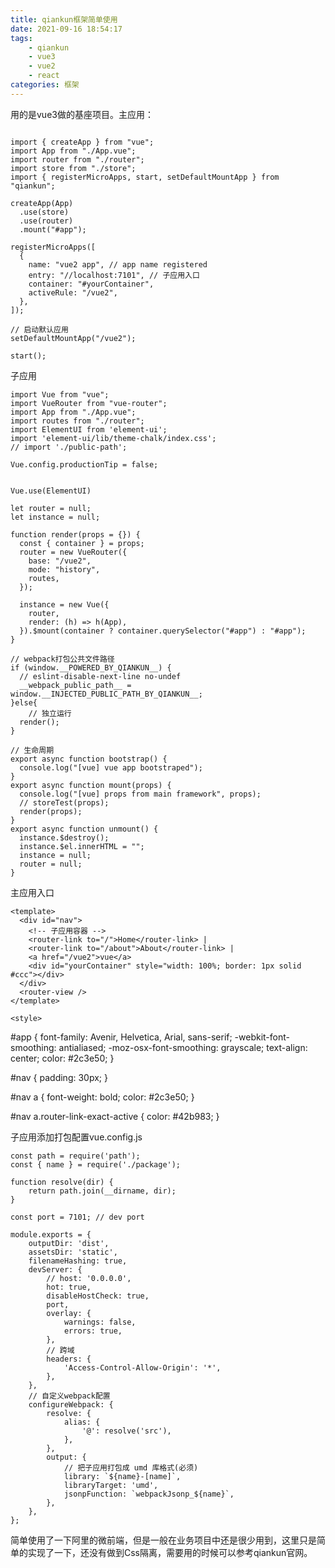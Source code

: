 ```yaml
---
title: qiankun框架简单使用
date: 2021-09-16 18:54:17
tags:
    - qiankun
    - vue3
    - vue2
    - react
categories: 框架
---
```


用的是vue3做的基座项目。主应用：
<!-- more -->

```

import { createApp } from "vue";
import App from "./App.vue";
import router from "./router";
import store from "./store";
import { registerMicroApps, start, setDefaultMountApp } from "qiankun";

createApp(App)
  .use(store)
  .use(router)
  .mount("#app");

registerMicroApps([
  {
    name: "vue2 app", // app name registered
    entry: "//localhost:7101", // 子应用入口
    container: "#yourContainer",
    activeRule: "/vue2",
  },
]);

// 启动默认应用
setDefaultMountApp("/vue2");

start();

```
子应用
```
import Vue from "vue";
import VueRouter from "vue-router";
import App from "./App.vue";
import routes from "./router";
import ElementUI from 'element-ui';
import 'element-ui/lib/theme-chalk/index.css';
// import './public-path';

Vue.config.productionTip = false;


Vue.use(ElementUI)

let router = null;
let instance = null;

function render(props = {}) {
  const { container } = props;
  router = new VueRouter({
    base: "/vue2",
    mode: "history",
    routes,
  });

  instance = new Vue({
    router,
    render: (h) => h(App),
  }).$mount(container ? container.querySelector("#app") : "#app");
}

// webpack打包公共文件路径
if (window.__POWERED_BY_QIANKUN__) {
  // eslint-disable-next-line no-undef
  __webpack_public_path__ = window.__INJECTED_PUBLIC_PATH_BY_QIANKUN__;
}else{
	// 独立运行
  render();
}

// 生命周期
export async function bootstrap() {
  console.log("[vue] vue app bootstraped");
}
export async function mount(props) {
  console.log("[vue] props from main framework", props);
  // storeTest(props);
  render(props);
}
export async function unmount() {
  instance.$destroy();
  instance.$el.innerHTML = "";
  instance = null;
  router = null;
}

```

主应用入口
```
<template>
  <div id="nav">
    <!-- 子应用容器 -->
    <router-link to="/">Home</router-link> |
    <router-link to="/about">About</router-link> |
    <a href="/vue2">vue</a>
    <div id="yourContainer" style="width: 100%; border: 1px solid #ccc"></div>
  </div>
  <router-view />
</template>

<style>
```

#app {
  font-family: Avenir, Helvetica, Arial, sans-serif;
  -webkit-font-smoothing: antialiased;
  -moz-osx-font-smoothing: grayscale;
  text-align: center;
  color: #2c3e50;
}

#nav {
  padding: 30px;
}

#nav a {
  font-weight: bold;
  color: #2c3e50;
}

#nav a.router-link-exact-active {
  color: #42b983;
}
</style>

子应用添加打包配置vue.config.js

```
const path = require('path');
const { name } = require('./package');

function resolve(dir) {
    return path.join(__dirname, dir);
}

const port = 7101; // dev port

module.exports = {
    outputDir: 'dist',
    assetsDir: 'static',
    filenameHashing: true,
    devServer: {
        // host: '0.0.0.0',
        hot: true,
        disableHostCheck: true,
        port,
        overlay: {
            warnings: false,
            errors: true,
        },
        // 跨域
        headers: {
            'Access-Control-Allow-Origin': '*',
        },
    },
    // 自定义webpack配置
    configureWebpack: {
        resolve: {
            alias: {
                '@': resolve('src'),
            },
        },
        output: {
            // 把子应用打包成 umd 库格式(必须)
            library: `${name}-[name]`,
            libraryTarget: 'umd',
            jsonpFunction: `webpackJsonp_${name}`,
        },
    },
};
```

简单使用了一下阿里的微前端，但是一般在业务项目中还是很少用到，这里只是简单的实现了一下，还没有做到Css隔离，需要用的时候可以参考qiankun官网。


​